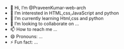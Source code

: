 - 👋 Hi, I’m @PraveenKumar-web-arch
- 👀 I’m interested in HTML,css,JavaScript and python 
- 🌱 I’m currently learning Html,css and python
- 💞️ I’m looking to collaborate on ...
- 📫 How to reach me ...
- 😄 Pronouns: ...
- ⚡ Fun fact: ...

<!---
PraveenKumar-web-arch/PraveenKumar-web-arch is a ✨ special ✨ repository because its `README.md` (this file) appears on your GitHub profile.
You can click the Preview link to take a look at your changes.
--->
